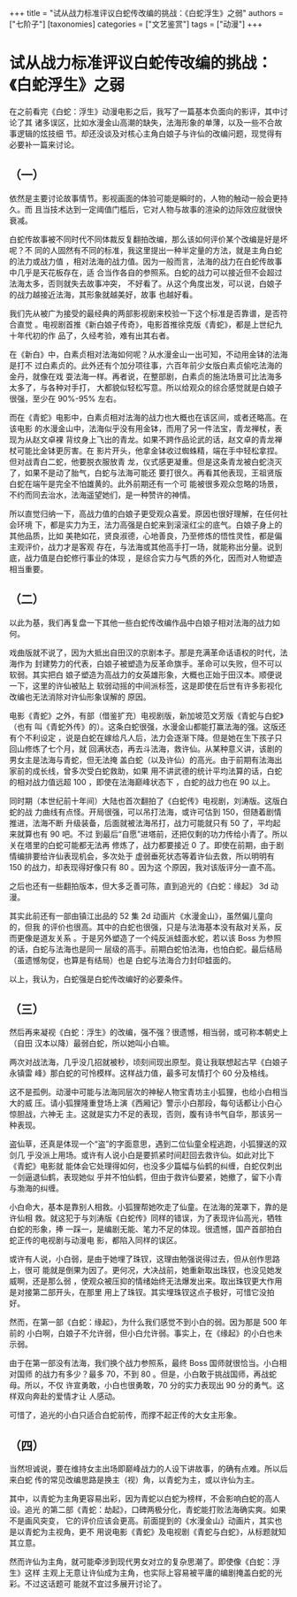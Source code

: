 +++
title = "试从战力标准评议白蛇传改编的挑战：《白蛇浮生》之弱"
authors = ["七阶子"]
[taxonomies]
categories = ["文艺鉴赏"]
tags = ["动漫"]
+++
# 试从战力标准评议白蛇传改编的挑战：《白蛇浮生》之弱

在之前看完《白蛇：浮生》动漫电影之后，我写了一篇基本负面向的影评，其中讨论了其
诸多误区，比如水漫金山高潮的缺失，法海形象的单薄，以及一些不合故事逻辑的炫技细
节。却还没谈及对核心主角白娘子与许仙的改编问题，现觉得有必要补一篇来讨论。
<!-- more -->

## （一）

依然是主要讨论故事情节。影视画面的体验可能是瞬时的，人物的触动一般会更持久。而
且当技术达到一定阈值门槛后，它对人物与故事的渲染的边际效应就很快衰减。

白蛇传故事被不同时代不同体裁反复翻拍改编，那么该如何评价某个改编是好是坏呢？不
同的人固然有不同的标准，我这里提出一种半定量的方法，就是主角白蛇的法力或战力值
，相对法海的战力值。因为一般而言，法海的战力在白蛇传故事中几乎是天花板存在，适
合当作各自的参照系。白蛇的战力可以接近但不会超过法海太多，否则就失去故事冲突，
不好看了。从这个角度出发，可以说，白娘子的战力越接近法海，其形象就越美好，故事
也越好看。

我们先从被广为接受的最经典的两部影视剧来校验一下这个标准是否靠谱，是否符合直觉
。电视剧首推《新白娘子传奇》，电影首推徐克版《青蛇》，都是上世纪九十年代初的作
品了，久经考验，难有出其右者。

在《新白》中，白素贞相对法海如何呢？从水漫金山一出可知，不动用金钵的法海是打不
过白素贞的。此外还有个加分项往事，六百年前少女版白素贞偷吃法海的金丹，就像在戏
耍法海一样。再者说，在整部剧，白素贞的施法场景可比法海多太多了，与各种对手打，
大都貌似轻松写意。所以给观众的综合感觉就是白娘子很强，至少在 90%-95% 左右。

而在《青蛇》电影中，白素贞相对法海的战力也大概也在该区间，或者还略高。在该电影
的水漫金山中，法海似乎没有用金钵，而用了另一件法宝，青龙禅杖，表现为从赵文卓裸
背纹身上飞出的青龙。如果不跨作品论武的话，赵文卓的青龙禅杖可能比金钵更厉害。在
影片开头，他拿金钵收过蜘蛛精，端在手中轻松拿捏。但对战青白二蛇，他要脱衣服放青
龙，仪式感更凝重。但是这条青龙被白蛇浇灭了，如果不是动了胎气，白蛇与法海可能还
要打很久。再看其他表现，王祖贤版白蛇在端午是完全不怕雄黄的。此外前期还有一个可
能被很多观众忽略的场景，不约而同去治水，法海遥望她们，是一种赞许的神情。

所以直觉归纳一下，高战力值的白娘子更受观众喜爱。原因也很好理解，在任何社会环境
下，都是实力为王，法力高强是白蛇来到滚滚红尘的底气。白娘子身上的其他品质，比如
美艳如花，贤良淑德，心地善良，乃至修炼的悟性灵性，都是偏主观评价，战力才是客观
存在，与法海或其他高手打一场，就能称出分量。说到底，战力值是白蛇修行事业的体现
，是综合实力与气质的外化，因而对人物塑造相当重要。

## （二）

以此为基，我们再复盘一下其他一些白蛇传改编作品中白娘子相对法海的战力如何。

戏曲版就不说了，因为大抵出自田汉的京剧本子。那是充满革命话语权的时代，法海作为
封建势力的代表，白娘子被塑造为反革命旗手。革命可以失败，但不可以软弱。其实把白
娘子塑造为高战力的女英雄形象，大概也正始于田汉本。顺便说一下，这里的许仙被贴上
软弱动摇的中间派标签，这是即使在后世有许多影视化改编也无法消除对许仙形象误解的
原因。

电影《青蛇》之外，有部（借鉴扩充）电视剧版，新加坡范文芳版《青蛇与白蛇》（也有
叫《青蛇外传》的）。这条白蛇很强，水漫金山都能打赢法海的强。这版还有个不利设定
，说是白蛇在嫁给凡人后，法力会逐渐下降。但是她在生下孩子只回山修炼了七个月，就
回满状态，再去斗法海，救许仙。从某种意义讲，该剧的男女主是法海与青蛇，但无法掩
盖白蛇（以及许仙）的高光。由于前期有法海出家前的成长线，曾多次受白蛇救助，如果
用不讲武德的统计平均法算的话，白蛇的相对战力值远超 100 ，即使在法海巅峰状态下
，白蛇的战力也在 90 以上。

同时期（本世纪前十年间）大陆也首次翻拍了《白蛇传》电视剧，刘涛版。这版白蛇的战
力曲线有点怪。开局很强，可以吊打法海，或许可估到 150，但随着剧情推进，法海不断
升级装备，后面就被法海吊打，战力可能就只有 50 了，平均起来就算也有 90 吧。不过
到最后“自愿”进塔前，还把仅剩的功力传给小青了。所以关在塔里的白蛇可能都无法再
修炼了，战力都要接近 0 了。即使在前期，由于剧情编排要给许仙表现机会，多次处于
虚弱垂死状态等着许仙去救，所以明明有 150 的战力，却表现得好像只有 80 。因为这
个原因，我对该版评分一直不高。

之后也还有一些翻拍版本，但大多乏善可陈，直到追光的《白蛇：缘起》 3d 动漫。

其实此前还有一部由镇江出品的 52 集 2d 动画片《水漫金山》，虽然偏儿童向的，但我
的评价也很高。其中的白蛇也很强，只是与法海基本没有敌对关系，反而更像是道友关系
。于是另外塑造了一个纯反派蛙面水蛇，若以该 Boss 为参照的话，白蛇与法海也是同一
层级的高手。前期白蛇怕法海，也怕白蛇。最后结局（虽遗憾匆促，也算是有结局）也是
白蛇与法海合力封印蛙面的。

以上，我认为，白蛇强是白蛇传改编好的必要条件。

## （三）

然后再来凝视《白蛇：浮生》的改编，强不强？很遗憾，相当弱，或可称本朝史上（自田
汉本以降）最弱白蛇，所以她叫小白嘛。

两次对战法海，几乎没几招就被秒，顷刻间现出原型。竟让我联想起古早《白娘子永镇雷
峰》那白蛇的可怜模样。这样战力值，最多可友情打个 60 分及格线。

这不是孤例。动漫中可能与法海同层次的神秘人物宝青坊主小狐狸，也给小白相当大的威
压。请小狐狸隆重登场上演《西厢记》警示小白那段，每句话都让小白心惊胆战，六神无
主。这就是实力不足的表现，否则，腹有诗书气自华，那该另一种表现。

盗仙草，还真是体现一个“盗”的字面意思，遇到二位仙童全程逃跑，小狐狸送的双剑几
乎没派上用场。或许有人说小白是要抓紧时间赶回去救许仙。如此对比下《青蛇》电影就
能体会它处理得如何，也没多少篇幅与仙鹤的纠缠，白蛇仅刺出一剑逼退仙鹤，表现她似
乎并不怕仙鹤，但由于救许仙要紧，她撤了，留下小青与渤海的纠缠。

小白命大，基本是靠别人相救。小狐狸帮她吹走了仙童。在法海的笼罩下，靠的是许仙相
救。就这犯于与刘涛版《白蛇传》同样的错误，为了表现许仙高光，牺牲白蛇的形象，捧
一踩一，是编剧无能、笔力不足的体现。很遗憾，国产首部拍白蛇正传的电视剧与动漫电
影，都陷入同样的误区。

或许有人说，小白弱，是由于她埋了珠钗，这理由勉强说得过去，但从创作思路上，很可
能就是倒果为因了。更何况，大决战前，她重新取出珠钗，也没见她发威啊，还是那么弱
，使观众被压抑的情绪始终无法爆发出来。取出珠钗更大作用是对接第二部开头，在那里
用上了珠钗。其实埋珠钗这点子极好，可惜它没拍好。

然而，在第一部《白蛇：缘起》，为什么我们感觉不到小白的弱。因为那是 500 年前的
小白啊，白娘子不允许弱，但小白允许弱。事实上，在《缘起》的小白也未示弱。

由于在第一部没有法海，我们换个战力参照系，最终 Boss 国师就很恰当。小白相对国师
的战力有多少？最多 70，不到 80 。但是，小白敢于挑战国师，再战蛇母。所以，不仅
许宣勇敢，小白也很勇敢，70 分的实力表现出 90 分的勇气。这样双向奔赴的爱情才让
人感动。

可惜了，追光的小白只适合白蛇前传，而撑不起正传的大女主形象。

## （四）

当然坦诚说，要在维持女主出场即巅峰战力的人设下讲故事，的确有点难。所以后来白蛇
传的常见改编思路是换主（视）角，以青蛇为主，或以许仙为主。

其中，以青蛇为主角更容易出彩，因为青蛇以白蛇为榜样，不会影响白蛇的高人设。追光
的第二部《青蛇：劫起》，口碑两极分化，青蛇能打败法海确实爽。如果不是画风突变，
它的评价应该会更高。前面提到的《水漫金山》动画片，其实也是以青蛇为主视角，更不
用说电影《青蛇》及电视剧《青蛇与白蛇》，从标题就知其立意。

然而许仙为主角，就可能牵涉到现代男女对立的复杂思潮了。即使像《白蛇：浮生》这样
主观上无意让许仙成为主角，也实际上容易被平庸的编剧掩盖白蛇的光彩。不过这话题可
能就不宜过多展开讨论了。
